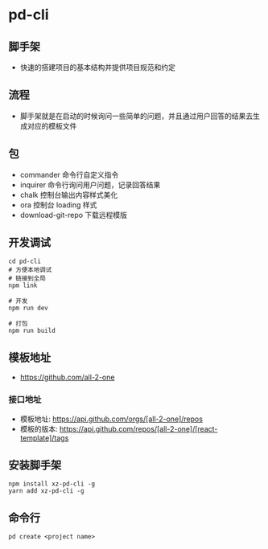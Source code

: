 # pd-cli

## 脚手架

- 快速的搭建项目的基本结构并提供项目规范和约定

## 流程
- 脚手架就是在启动的时候询问一些简单的问题，并且通过用户回答的结果去生成对应的模板文件

## 包
- commander	命令行自定义指令
- inquirer	命令行询问用户问题，记录回答结果
- chalk	控制台输出内容样式美化
- ora	控制台 loading 样式
- download-git-repo	下载远程模版

## 开发调试

```shell
cd pd-cli
# 方便本地调试
# 链接到全局
npm link

# 开发
npm run dev

# 打包
npm run build
```

## 模板地址
- https://github.com/all-2-one

### 接口地址
- 模板地址: https://api.github.com/orgs/[all-2-one]/repos
- 模板的版本: https://api.github.com/repos/[all-2-one]/[react-template]/tags

## 安装脚手架
```
npm install xz-pd-cli -g
yarn add xz-pd-cli -g
```

## 命令行
```
pd create <project name>
```
